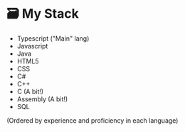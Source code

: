 # 🗃️ My Stack
 - Typescript ("Main" lang)
 - Javascript
 - Java
 - HTML5
 - CSS
 - C#
 - C++
 - C (A bit!)
 - Assembly (A bit!)
 - SQL

(Ordered by experience and proficiency in each language)
